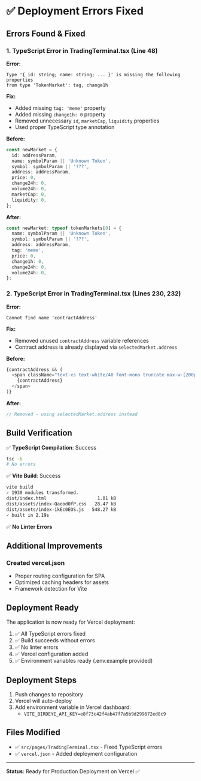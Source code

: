 # ✅ Deployment Errors Fixed

## Errors Found & Fixed

### 1. TypeScript Error in TradingTerminal.tsx (Line 48)
**Error:**
```
Type '{ id: string; name: string; ... }' is missing the following properties 
from type 'TokenMarket': tag, change1h
```

**Fix:**
- Added missing `tag: 'meme'` property
- Added missing `change1h: 0` property
- Removed unnecessary `id`, `marketCap`, `liquidity` properties
- Used proper TypeScript type annotation

**Before:**
```typescript
const newMarket = {
  id: addressParam,
  name: symbolParam || 'Unknown Token',
  symbol: symbolParam || '???',
  address: addressParam,
  price: 0,
  change24h: 0,
  volume24h: 0,
  marketCap: 0,
  liquidity: 0,
};
```

**After:**
```typescript
const newMarket: typeof tokenMarkets[0] = {
  name: symbolParam || 'Unknown Token',
  symbol: symbolParam || '???',
  address: addressParam,
  tag: 'meme',
  price: 0,
  change1h: 0,
  change24h: 0,
  volume24h: 0,
};
```

### 2. TypeScript Error in TradingTerminal.tsx (Lines 230, 232)
**Error:**
```
Cannot find name 'contractAddress'
```

**Fix:**
- Removed unused `contractAddress` variable references
- Contract address is already displayed via `selectedMarket.address`

**Before:**
```typescript
{contractAddress && (
  <span className="text-xs text-white/40 font-mono truncate max-w-[200px]">
    {contractAddress}
  </span>
)}
```

**After:**
```typescript
// Removed - using selectedMarket.address instead
```

## Build Verification

✅ **TypeScript Compilation**: Success
```bash
tsc -b
# No errors
```

✅ **Vite Build**: Success
```bash
vite build
✓ 1930 modules transformed.
dist/index.html                   1.01 kB
dist/assets/index-Qaeod0fP.css   28.47 kB
dist/assets/index-ikEc0EOS.js   548.27 kB
✓ built in 2.19s
```

✅ **No Linter Errors**

## Additional Improvements

### Created vercel.json
- Proper routing configuration for SPA
- Optimized caching headers for assets
- Framework detection for Vite

## Deployment Ready

The application is now ready for Vercel deployment:

1. ✅ All TypeScript errors fixed
2. ✅ Build succeeds without errors
3. ✅ No linter errors
4. ✅ Vercel configuration added
5. ✅ Environment variables ready (.env.example provided)

## Deployment Steps

1. Push changes to repository
2. Vercel will auto-deploy
3. Add environment variable in Vercel dashboard:
   - `VITE_BIRDEYE_API_KEY=e8f73c42f4ab47f7a5b9d299672ed8c9`

## Files Modified

- ✅ `src/pages/TradingTerminal.tsx` - Fixed TypeScript errors
- ✅ `vercel.json` - Added deployment configuration

---

**Status**: Ready for Production Deployment on Vercel ✅
